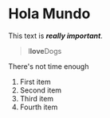 # Hola Mundo
This text is __*really important*__.
> I**love**Dogs

There's not time enough

1. First item
2. Second item
3. Third item
4. Fourth item